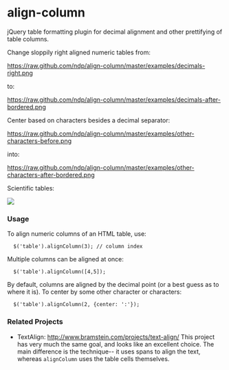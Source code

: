 align-column
============

jQuery table formatting plugin for decimal alignment and other prettifying of table columns.

Change sloppily right aligned numeric tables from:

https://raw.github.com/ndp/align-column/master/examples/decimals-right.png

to:

https://raw.github.com/ndp/align-column/master/examples/decimals-after-bordered.png


Center based on characters besides a decimal separator:

https://raw.github.com/ndp/align-column/master/examples/other-characters-before.png

into:

https://raw.github.com/ndp/align-column/master/examples/other-characters-after-bordered.png


Scientific tables:

<img src="https://raw.github.com/ndp/align-column/master/examples/chemicals.png">

### Usage

To align numeric columns of an HTML table, use:
```
  $('table').alignColumn(3); // column index
```

Multiple columns can be aligned at once:
```
  $('table').alignColumn([4,5]);
```

By default, columns are aligned by the decimal point (or a best guess as to where it is). To
center by some other character or characters:
```
  $('table').alignColumn(2, {center: ':'});
```



### Related Projects

* TextAlign: http://www.bramstein.com/projects/text-align/  This project has very much
the same goal, and looks like an excellent choice. The main difference is the technique--
it uses spans to align the text, whereas `alignColumn` uses the table cells themselves.

